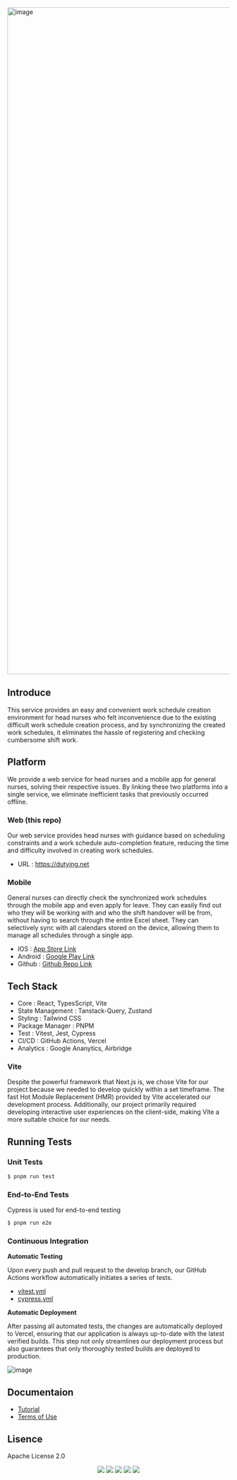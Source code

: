 <img width="1510" alt="image" src="https://github.com/gom-3/dutying-web/assets/73516336/609319d4-8560-411e-a65e-206912bc09e7">


## Introduce
This service provides an easy and convenient work schedule creation environment for head nurses who felt inconvenience due to the existing difficult work schedule creation process, and by synchronizing the created work schedules, it eliminates the hassle of registering and checking cumbersome shift work.

## Platform
We provide a web service for head nurses and a mobile app for general nurses, solving their respective issues. By linking these two platforms into a single service, we eliminate inefficient tasks that previously occurred offline.
### Web (this repo)

Our web service provides head nurses with guidance based on scheduling constraints and a work schedule auto-completion feature, reducing the time and difficulty involved in creating work schedules.
- URL : <a href="https://dutying.net">https://dutying.net</a>
### Mobile
General nurses can directly check the synchronized work schedules through the mobile app and even apply for leave. They can easily find out who they will be working with and who the shift handover will be from, without having to search through the entire Excel sheet. They can selectively sync with all calendars stored on the device, allowing them to manage all schedules through a single app.
- IOS : <a href="https://apps.apple.com/kr/app/%EB%93%80%ED%8C%85-%EA%B0%84%ED%98%B8%EC%82%AC-%EA%B7%BC%EB%AC%B4%ED%91%9C/id6466558189">App Store Link</a>
- Android : <a href="https://play.google.com/store/apps/details?id=com.gom3.dutying&hl=ko-KR">Google Play Link</a>
- Github : <a href="https://github.com/gom-3/dutying-mobile">Github Repo Link</a>

## Tech Stack
- Core : React, TypesScript, Vite
- State Management : Tanstack-Query, Zustand
- Styling : Tailwind CSS
- Package Manager : PNPM
- Test : Vitest, Jest, Cypress
- CI/CD : GitHub Actions, Vercel
- Analytics : Google Ananytics, Airbridge

### Vite
Despite the powerful framework that Next.js is, we chose Vite for our project because we needed to develop quickly within a set timeframe. The fast Hot Module Replacement (HMR) provided by Vite accelerated our development process. Additionally, our project primarily required developing interactive user experiences on the client-side, making Vite a more suitable choice for our needs.

## Running Tests
### Unit Tests
```bash
$ pnpm run test
```
### End-to-End Tests
Cypress is used for end-to-end testing
```bash
$ pnpm run e2e
```
### Continuous Integration
**Automatic Testing**

Upon every push and pull request to the develop branch, our GitHub Actions workflow automatically initiates a series of tests.
- <a href="https://github.com/gom-3/dutying-web/blob/develop/.github/workflows/cypress.yml">vitest.yml</a>
- <a href="https://github.com/gom-3/dutying-web/blob/develop/.github/workflows/vitest.yml">cypress.yml</a>

**Automatic Deployment**

After passing all automated tests, the changes are automatically deployed to Vercel, ensuring that our application is always up-to-date with the latest verified builds. This step not only streamlines our deployment process but also guarantees that only thoroughly tested builds are deployed to production.

![image](https://github.com/gom-3/dutying-web/assets/73516336/0e04ebcb-bc1a-45e2-b63d-723d231575b2)

## Documentaion
- <a href="https://gom3.notion.site/ce18d806df034effaf8e488f02f49cf4">Tutorial</a>
- <a href="https://gom3.notion.site/5ed51c04dd5d475c868367ed05a7d903">Terms of Use</a>
## Lisence
Apache License 2.0

<p align='center'>
  <img src='https://img.shields.io/github/package-json/v/gom-3/dutying-web'>
  <a href="https://github.com/gom-3/dutying-web/issues"><img src='https://img.shields.io/github/issues/gom-3/dutying-web'></a>
  <a href="https://github.com/gom-3/dutying-web/pulls"><img src='https://img.shields.io/github/issues-pr/gom-3/dutying-web'></a>
  <a href="https://github.com/gom-3/dutying-web/graphs/contributors"><img src='https://img.shields.io/github/contributors/gom-3/dutying-web'></a>
  <a href='https://github.com/gom-3/dutying-web/blob/main/LICENSE'><img src='https://img.shields.io/github/license/gom-3/dutying-web'></a>
</p>
